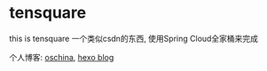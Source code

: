 # tensquare
this is tensquare 
一个类似csdn的东西, 使用Spring Cloud全家桶来完成

个人博客: [oschina](https://my.oschina.net/u/3152087), [hexo blog](https://wooo.io)
